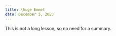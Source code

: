 ```yaml
---
title: \huge Emmet
date: December 5, 2023
---
```


This is not a long lesson, so no need for a summary.
